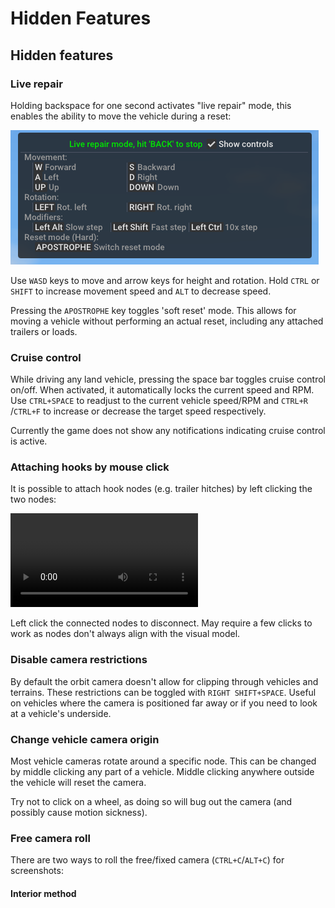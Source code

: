 Hidden Features
============

## Hidden features

### Live repair 

Holding backspace for one second activates "live repair" mode, this enables the ability to move the vehicle during a reset:

![live_repair_controls](../images/live_repair_controls.png)

Use `WASD` keys to move and arrow keys for height and rotation. Hold `CTRL` or `SHIFT` to increase movement speed and `ALT` to decrease speed.

Pressing the `APOSTROPHE` key toggles 'soft reset' mode. This allows for moving a vehicle without performing an actual reset, including any attached trailers or loads.

### Cruise control 

While driving any land vehicle, pressing the space bar toggles cruise control on/off. 
When activated, it automatically locks the current speed and RPM. Use `CTRL+SPACE` to readjust to the current vehicle speed/RPM and `CTRL+R` /`CTRL+F` to increase or decrease the target speed respectively.

Currently the game does not show any notifications indicating cruise control is active.

### Attaching hooks by mouse click 

It is possible to attach hook nodes (e.g. trailer hitches) by left clicking the two nodes:
 
<video controls>
<source src="../../images/trailer_attach_mouseclick.mp4" type="video/mp4">
</video>

Left click the connected nodes to disconnect. May require a few clicks to work as nodes don't always align with the visual model.

### Disable camera restrictions 

By default the orbit camera doesn't allow for clipping through vehicles and terrains. These restrictions can be toggled with `RIGHT SHIFT+SPACE`. Useful on vehicles where the camera is positioned far away or if you need to look at a vehicle's underside.

### Change vehicle camera origin

Most vehicle cameras rotate around a specific node. This can be changed by middle clicking any part of a vehicle. Middle clicking anywhere outside the vehicle will reset the camera. 

Try not to click on a wheel, as doing so will bug out the camera (and possibly cause motion sickness). 

### Free camera roll

There are two ways to roll the free/fixed camera (`CTRL+C`/`ALT+C`) for screenshots:

#### Interior method 